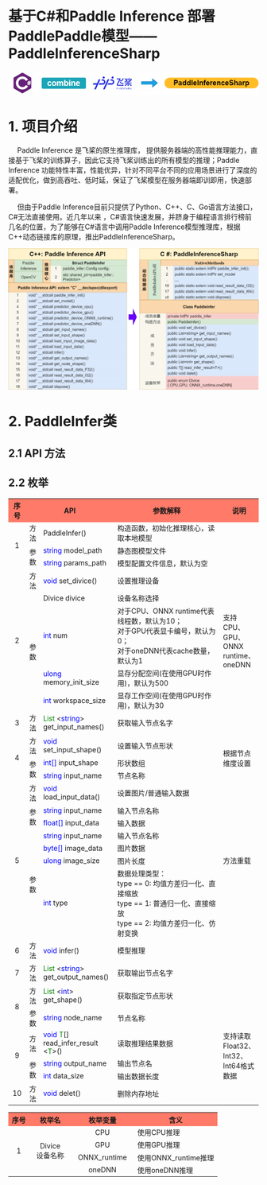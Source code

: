 # 基于C#和Paddle Inference 部署PaddlePaddle模型——PaddleInferenceSharp

![paddle名称.drawio](./doc/image/paddle名称.drawio.png)

# 1. 项目介绍

&emsp; Paddle Inference 是飞桨的原生推理库， 提供服务器端的高性能推理能力，直接基于飞桨的训练算子，因此它支持飞桨训练出的所有模型的推理；Paddle Inference 功能特性丰富，性能优异，针对不同平台不同的应用场景进行了深度的适配优化，做到高吞吐、低时延，保证了飞桨模型在服务器端即训即用，快速部署。

&emsp; 但由于Paddle Inference目前只提供了Python、C++、C、Go语言方法接口，C#无法直接使用。近几年以来 ，C#语言快速发展，并跻身于编程语言排行榜前几名的位置，为了能够在C#语言中调用Paddle Inference模型推理库，根据C++动态链接库的原理，推出PaddleInferenceSharp。

![paddleinferencesharp.drawio](./doc/image/paddleinferencesharp.drawio.png)





# 2. PaddleInfer类 

## 2.1 API 方法



<table>
	<tr>
	    <th width="7%" align="center" bgcolor=#FF7A68>序号</th>
	    <th width="35%" colspan="2" align="center" bgcolor=#FF7A68>API</th>
	    <th width="43%" align="center" bgcolor=#FF7A68>参数解释</th>  
        <th width="15%" align="center" bgcolor=#FF7A68>说明</th>
	</tr >
	<tr >
	    <td rowspan="3" align="center">1</td>
	    <td align="center">方法</td>
        <td>PaddleInfer()</td>
        <td>构造函数，初始化推理核心，读取本地模型</td>
        <td rowspan="3"></td>
	</tr>
    <tr >
	    <td rowspan="2" align="center">参数</td>
        <td><font color=blue>string</font> model_path</td>
        <td>静态图模型文件</td>
	</tr>
    <tr >
        <td><font color=blue>string</font> params_path</td>
        <td>模型配置文件信息，默认为空</td>
	</tr>
    <tr >
	    <td rowspan="5" align="center">2</td>
	    <td align="center">方法</td>
        <td><font color=blue>void</font> set_divice()</td>
        <td>设置推理设备</td>
        <td rowspan="5">支持 CPU、GPU、ONNX runtime、oneDNN</td>
	</tr>
    <tr >
	    <td rowspan="4" align="center">参数</td>
        <td>Divice divice</td>
        <td>设备名称选择</td>
	</tr>
    <tr >
        <td><font color=blue>int</font> num </td>
        <td>对于CPU、ONNX runtime代表线程数，默认为10；<br>对于GPU代表显卡编号，默认为0；<br>对于oneDNN代表cache数量，默认为1</br></td>
	</tr>
    <tr >
        <td><font color=blue>ulong</font> memory_init_size</td>
        <td>显存分配空间(在使用GPU时作用)，默认为500</td>
	</tr>
    <tr >
        <td><font color=blue>int</font> workspace_size</td>
        <td>显存工作空间(在使用GPU时作用)，默认为30</td>
	</tr>
	<tr >
	    <td rowspan="1" align="center">3</td>
	    <td align="center">方法</td>
        <td><font color=green>List</font>  &lt<font color=blue>string</font>&gt get_input_names()</td>
        <td>获取输入节点名字</td>
        <td rowspan="1"></td>
	</tr>
	<tr >
	    <td rowspan="3" align="center">4</td>
	    <td align="center">方法</td>
        <td><font color=blue>void</font> set_input_shape()</td>
        <td>设置输入节点形状</td>
        <td rowspan="3">根据节点维度设置</td>
	</tr>
    <tr >
	    <td rowspan="2" align="center">参数</td>
        <td><font color=blue>int[]</font> input_shape</td>
        <td>形状数组</td>
	</tr>
    <tr >
        <td><font color=blue>string</font> input_name</td>
        <td>节点名称</td>
	</tr>
	<tr >
	    <td rowspan="7" align="center">5</td>
	    <td align="center">方法</td>
        <td><font color=blue>void</font> load_input_data()</td>
        <td>设置图片/普通输入数据</td>
        <td rowspan="7">方法重载</td>
	</tr>
    <tr >
	    <td rowspan="2" align="center">参数</td>
        <td><font color=blue>string</font> input_name</td>
        <td>输入节点名称</td>
	</tr>
    <tr >
        <td><font color=blue>float[]</font> input_data</td>
        <td>输入数据</td>
	</tr>
    <tr >
	    <td rowspan="4" align="center">参数</td>
        <td><font color=blue>string</font> input_name</td>
        <td>输入节点名称</td>
	</tr>
    <tr >
        <td><font color=blue>byte[]</font> image_data</td>
        <td>图片数据</td>
	</tr>
    <tr >
        <td><font color=blue>ulong</font> image_size</td>
        <td>图片长度</td>
	</tr>
    <tr >
        <td><font color=blue>int</font> type</td>
        <td>数据处理类型：<br>type == 0: 均值方差归一化、直接缩放<br>type == 1: 普通归一化、直接缩放<br>type == 2: 均值方差归一化、仿射变换</td>
	</tr>
	<tr >
	    <td rowspan="1" align="center">6</td>
	    <td align="center">方法</td>
        <td><font color=blue>void</font> infer()</td>
        <td>模型推理</td>
        <td rowspan="1"></td>
	</tr>
	<tr >
	    <td rowspan="1" align="center">7</td>
	    <td align="center">方法</td>
        <td><font color=green>List</font>  &lt<font color=blue>string</font>&gt get_output_names()</td>
        <td>获取输出节点名字</td>
        <td rowspan="1"></td>
	</tr>
	<tr >
	    <td rowspan="2" align="center">8</td>
	    <td align="center">方法</td>
        <td><font color=green>List</font>  &lt<font color=blue>int</font>&gt get_shape()</td>
        <td>获取指定节点形状</td>
        <td rowspan="2"></td>
	</tr>
    <tr >
	    <td rowspan="1" align="center">参数</td>
        <td><font color=blue>string</font> node_name</td>
        <td>节点名称</td>
	</tr>
	<tr >
	    <td rowspan="3" align="center">9</td>
	    <td align="center">方法</td>
        <td><font color=blue>void</font> <font color=green>T</font>[] read_infer_result &lt<font color=green>T</font>&gt()</td>
        <td>读取推理结果数据</td>
        <td rowspan="3">支持读取Float32、Int32、Int64格式数据</td>
	</tr>
    <tr >
	    <td rowspan="2" align="center">参数</td>
        <td><font color=blue>string</font> output_name</td>
        <td>输出节点名</td>
	</tr>
    <tr >
        <td><font color=blue>int</font> data_size</td>
        <td>输出数据长度</td>
	</tr>
	<tr >
	    <td rowspan="1" align="center">10</td>
	    <td align="center">方法</td>
        <td><font color=blue>void</font> delet()</td>
        <td>删除内存地址</td>
        <td rowspan="1"></td>
	</tr>


## 2.2 枚举

<table>
	<tr>
	    <th width="10%" align="center" bgcolor=#FF7A68>序号</th>
	    <th width="20%"  align="center" bgcolor=#FF7A68>枚举名</th>
	    <th width="30%" align="center" bgcolor=#FF7A68>枚举变量</th>  
        <th width="40%" align="center" bgcolor=#FF7A68>含义</th>
	</tr >
	<tr >
	    <td rowspan="4" align="center">1</td>
        <td rowspan="4" align="center">Divice<br>设备名称</br></td>
        <td align="center">CPU</td>
        <td>使用CPU推理</td>
	</tr>
	<tr >
        <td align="center">GPU</td>
        <td>使用GPU推理</td>
	</tr>
	<tr >
        <td align="center">ONNX_runtime</td>
        <td>使用ONNX_runtime推理</td>
	</tr>
	<tr >
        <td align="center">oneDNN</td>
        <td>使用oneDNN推理</td>
	</tr>
